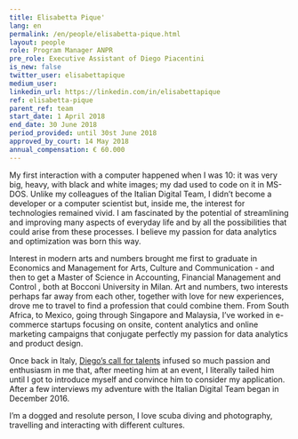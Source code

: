 ```yaml
---
title: Elisabetta Pique'
lang: en
permalink: /en/people/elisabetta-pique.html
layout: people
role: Program Manager ANPR
pre_role: Executive Assistant of Diego Piacentini
is_new: false
twitter_user: elisabettapique
medium_user:
linkedin_url: https://linkedin.com/in/elisabettapique
ref: elisabetta-pique
parent_ref: team
start_date: 1 April 2018
end_date: 30 June 2018
period_provided: until 30st June 2018
approved_by_court: 14 May 2018
annual_compensation: € 60.000
---
```

My first interaction with a computer happened when I was 10: it was very big, heavy, with black and white images; my dad used to code on it in MS-DOS. Unlike my colleagues of the Italian Digital Team, I didn’t become a developer or a computer scientist but, inside me, the interest for technologies remained vivid. I am fascinated by the potential of streamlining and improving many aspects of everyday life and by all the possibilities that could arise from these processes. I believe my passion for data analytics and optimization was born this way.

Interest in modern arts and numbers brought me first to graduate in Economics and Management for Arts, Culture and Communication - and then to get a Master of Science in Accounting, Financial Management and Control , both at Bocconi University in Milan. Art and numbers, two interests perhaps far away from each other, together with love for new experiences, drove me to travel to find a profession that could combine them. From South Africa, to Mexico, going through Singapore and Malaysia, I’ve worked in e-commerce startups focusing on onsite, content analytics and online marketing campaigns that conjugate perfectly my passion for data analytics and product design.

Once back in Italy, [Diego’s call for talents](https://medium.com/team-per-la-trasformazione-digitale/from-seattle-to-roma-innovation-citizens-talents-6b8c6c06002b) infused so much passion and enthusiasm in me that, after meeting him at an event, I literally tailed him until I got to introduce myself and convince him to consider my application. After a few interviews my adventure with the Italian Digital Team began in December 2016.

I’m a dogged and resolute person, I love scuba diving and photography, travelling and interacting with different cultures.

